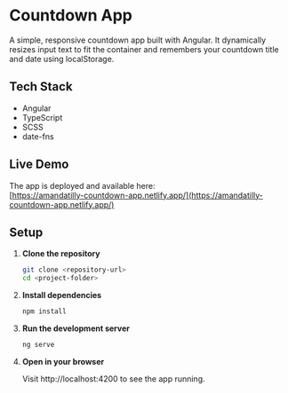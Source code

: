 # Countdown App

A simple, responsive countdown app built with Angular. It dynamically resizes input text to fit the container and remembers your countdown title and date using localStorage.

## Tech Stack

- Angular
- TypeScript
- SCSS
- date-fns

## Live Demo

The app is deployed and available here:  
[https://amandatilly-countdown-app.netlify.app/](https://amandatilly-countdown-app.netlify.app/)


## Setup
1. **Clone the repository**

   ```bash
   git clone <repository-url>
   cd <project-folder>

2. **Install dependencies**

    ```bash
    npm install

3. **Run the development server**

    ```bash
    ng serve

4. **Open in your browser**

    Visit http://localhost:4200 to see the app running.